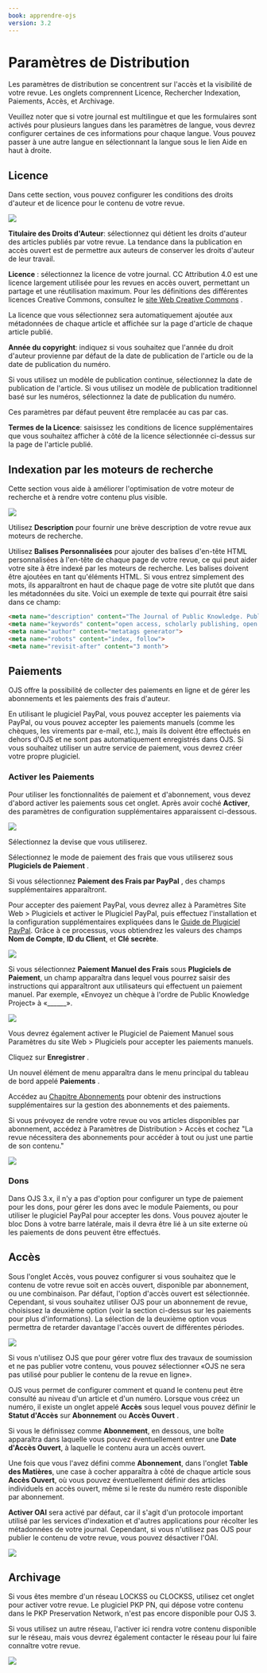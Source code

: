 ```yaml
---
book: apprendre-ojs
version: 3.2
---
```


# Paramètres de Distribution

Les paramètres de distribution se concentrent sur l'accès et la visibilité de votre revue. Les onglets comprennent Licence, Rechercher Indexation, Paiements, Accès, et Archivage.

Veuillez noter que si votre journal est multilingue et que les formulaires sont activés pour plusieurs langues dans les paramètres de langue, vous devrez configurer certaines de ces informations pour chaque langue. Vous pouvez passer à une autre langue en sélectionnant la langue sous le lien Aide en haut à droite.

## Licence

Dans cette section, vous pouvez configurer les conditions des droits d'auteur et de licence pour le contenu de votre revue.

![](./assets/learning-ojs3.2-jm-settings-dist-permissions.png)

**Titulaire des Droits d'Auteur**: sélectionnez qui détient les droits d'auteur des articles publiés par votre revue. La tendance dans la publication en accès ouvert est de permettre aux auteurs de conserver les droits d'auteur de leur travail.

**Licence** : sélectionnez la licence de votre journal. CC Attribution 4.0 est une licence largement utilisée pour les revues en accès ouvert, permettant un partage et une réutilisation maximum. Pour les définitions des différentes licences Creative Commons, consultez le [site Web Creative Commons](https://creativecommons.org/) .

La licence que vous sélectionnez sera automatiquement ajoutée aux métadonnées de chaque article et affichée sur la page d'article de chaque article publié.

**Année du copyright**: indiquez si vous souhaitez que l'année du droit d'auteur provienne par défaut de la date de publication de l'article ou de la date de publication du numéro.

Si vous utilisez un modèle de publication continue, sélectionnez la date de publication de l'article. Si vous utilisez un modèle de publication traditionnel basé sur les numéros, sélectionnez la date de publication du numéro.

Ces paramètres par défaut peuvent être remplacée au cas par cas.

**Termes de la Licence**: saisissez les conditions de licence supplémentaires que vous souhaitez afficher à côté de la licence sélectionnée ci-dessus sur la page de l'article publié.

## Indexation par les moteurs de recherche

Cette section vous aide à améliorer l'optimisation de votre moteur de recherche et à rendre votre contenu plus visible.

![](./assets/learning-ojs3.2-jm-settings-dist-index.png)

Utilisez **Description** pour fournir une brève description de votre revue aux moteurs de recherche.

Utilisez **Balises Personnalisées** pour ajouter des balises d'en-tête HTML personnalisées à l'en-tête de chaque page de votre revue, ce qui peut aider votre site à être indexé par les moteurs de recherche. Les balises doivent être ajoutées en tant qu'éléments HTML. Si vous entrez simplement des mots, ils apparaîtront en haut de chaque page de votre site plutôt que dans les métadonnées du site. Voici un exemple de texte qui pourrait être saisi dans ce champ:

```html
<meta name="description" content="The Journal of Public Knowledge. Publication of the Public Knowledge Project - PKP and Simon Fraser University - SFU" />
<meta name="keywords" content="open access, scholarly publishing, open source software, non-profit organizations, scholarly journals, free software" />
<meta name="author" content="metatags generator">
<meta name="robots" content="index, follow">
<meta name="revisit-after" content="3 month">
```

## Paiements

OJS offre la possibilité de collecter des paiements en ligne et de gérer les abonnements et les paiements des frais d'auteur.

En utilisant le plugiciel PayPal, vous pouvez accepter les paiements via PayPal, ou vous pouvez accepter les paiements manuels (comme les chèques, les virements par e-mail, etc.), mais ils doivent être effectués en dehors d'OJS et ne sont pas automatiquement enregistrés dans OJS. Si vous souhaitez utiliser un autre service de paiement, vous devrez créer votre propre plugiciel.

### Activer les Paiements

Pour utiliser les fonctionnalités de paiement et d'abonnement, vous devez d'abord activer les paiements sous cet onglet. Après avoir coché **Activer**, des paramètres de configuration supplémentaires apparaissent ci-dessous.

![](./assets/learning-ojs3.2-jm-settings-dist-pay.png)

Sélectionnez la devise que vous utiliserez.

Sélectionnez le mode de paiement des frais que vous utiliserez sous **Plugiciels de Paiement** .

Si vous sélectionnez **Paiement des Frais par PayPal** , des champs supplémentaires apparaîtront.

Pour accepter des paiement PayPal, vous devrez allez à Paramètres Site Web > Plugiciels et activer le Plugiciel PayPal, puis effectuez l'installation et la configuration supplémentaires expliquées dans le [Guide de Plugiciel PayPal](https://docs.pkp.sfu.ca/using-paypal-for-ojs-and-ocs/en/). Grâce à ce processus, vous obtiendrez les valeurs des champs **Nom de Compte**, **ID du Client**, et **Clé secrète**.

![](./assets/learning-ojs3.2-jm-settings-dist-paypalsettings.png)

Si vous sélectionnez **Paiement Manuel des Frais** sous **Plugiciels de Paiement**, un champ apparaîtra dans lequel vous pourrez saisir des instructions qui apparaîtront aux utilisateurs qui effectuent un paiement manuel. Par exemple, «Envoyez un chèque à l'ordre de Public Knowledge Project» à «______».

![](./assets/learning-ojs3.2-jm-settings-manual-payments.png)

Vous devrez également activer le Plugiciel de Paiement Manuel sous Paramètres du site Web > Plugiciels pour accepter les paiements manuels.

Cliquez sur **Enregistrer** .

Un nouvel élément de menu apparaîtra dans le menu principal du tableau de bord appelé **Paiements** .

Accédez au [Chapitre Abonnements](./subscriptions.md) pour obtenir des instructions supplémentaires sur la gestion des abonnements et des paiements.

Si vous prévoyez de rendre votre revue ou vos articles disponibles par abonnement, accédez à Paramètres de Distribution > Accès et cochez "La revue nécessitera des abonnements pour accéder à tout ou just une partie de son contenu."

![](./assets/learning-ojs3.2-jm-settings-dist-access.png)

### Dons

Dans OJS 3.x, il n'y a pas d'option pour configurer un type de paiement pour les dons, pour gérer les dons avec le module Paiements, ou pour utiliser le plugiciel PayPal pour accepter les dons. Vous pouvez ajouter le bloc Dons à votre barre latérale, mais il devra être lié à un site externe où les paiements de dons peuvent être effectués.

## Accès

Sous l'onglet Accès, vous pouvez configurer si vous souhaitez que le contenu de votre revue soit en accès ouvert, disponible par abonnement, ou une combinaison. Par défaut, l'option d'accès ouvert est sélectionnée. Cependant, si vous souhaitez utiliser OJS pour un abonnement de revue, choisissez la deuxième option (voir la section ci-dessus sur les paiements pour plus d'informations). La sélection de la deuxième option vous permettra de retarder davantage l'accès ouvert de différentes périodes.

![](./assets/learning-ojs3.2-jm-settings-dist-access-delayed.png)

Si vous n'utilisez OJS que pour gérer votre flux des travaux de soumission et ne pas publier votre contenu, vous pouvez sélectionner «OJS ne sera pas utilisé pour publier le contenu de la revue en ligne».

OJS vous permet de configurer comment et quand le contenu peut être consulté au niveau d'un article et d'un numéro. Lorsque vous créez un numéro, il existe un onglet appelé **Accès** sous lequel vous pouvez définir le **Statut d'Accès** sur **Abonnement** ou **Accès Ouvert** .

Si vous le définissez comme **Abonnement**, en dessous, une boîte apparaîtra dans laquelle vous pouvez éventuellement entrer une **Date d'Accès Ouvert**, à laquelle le contenu aura un accès ouvert.

Une fois que vous l'avez défini comme **Abonnement**, dans l'onglet **Table des Matières**, une case à cocher apparaîtra à côté de chaque article sous **Accès Ouvert**, où vous pouvez éventuellement définir des articles individuels en accès ouvert, même si le reste du numéro reste disponible par abonnement.

**Activer OAI** sera activé par défaut, car il s'agit d'un protocole important utilisé par les services d'indexation et d'autres applications pour récolter les métadonnées de votre journal. Cependant, si vous n'utilisez pas OJS pour publier le contenu de votre revue, vous pouvez désactiver l'OAI.

![](./assets/learning-ojs3.2-jm-settings-dist-oai.png)

## Archivage

Si vous êtes membre d'un réseau LOCKSS ou CLOCKSS, utilisez cet onglet pour activer votre revue. Le plugiciel PKP PN, qui dépose votre contenu dans le PKP Preservation Network, n'est pas encore disponible pour OJS 3.

Si vous utilisez un autre réseau, l'activer ici rendra votre contenu disponible sur le réseau, mais vous devrez également contacter le réseau pour lui faire connaître votre revue.

![](./assets/learning-ojs3.2-jm-settings-web-archive.png)
